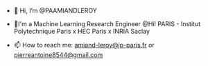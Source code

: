 - 👋 Hi, I’m @PAAMIANDLEROY
- 💞️I'm a Machine Learning Research Engineer @Hi! PARIS - Institut Polytechnique Paris x HEC Paris x INRIA Saclay

- 📫 How to reach me: amiand-leroy@ip-paris.fr or pierreantoine8544@gmail.com

<!---
PAAMIANDLEROY/PAAMIANDLEROY is a ✨ special ✨ repository because its `README.md` (this file) appears on your GitHub profile.
You can click the Preview link to take a look at your changes.
--->



